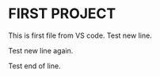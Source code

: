 # FIRST PROJECT
This is first file from VS code.
Test new line.

Test new line again.

Test end of line.